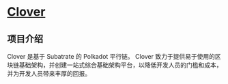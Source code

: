 # [Clover](https://clover.finance)

## 项目介绍

Clover 是基于 Subatrate 的 Polkadot 平行链。 Clover 致力于提供易于使用的区块链基础架构，并创建一站式综合基础架构平台，以降低开发人员的门槛和成本，并为开发人员带来丰厚的回报。
